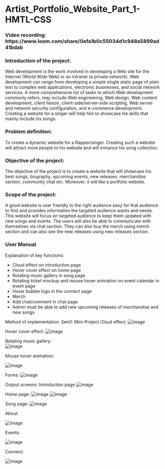 # Artist_Portfolio_Website_Part_1-HMTL-CSS

<h3>Video recording: https://www.loom.com/share/0efa1b0c55034d1c948a5899ad41bdab</h3>

<h3>Introduction of the project: </h3>
Web development is the work involved in developing a Web site for the Internet (World Wide Web) or an intranet (a private network). Web development can range from developing a simple single static page of plain text to complex web applications, electronic businesses, and social network services. A more comprehensive list of tasks to which Web development commonly refers, may include Web engineering, Web design, Web content development, client liaison, client-side/server-side scripting, Web server and network security configuration, and e-commerce development. Creating a website for a singer will help him to showcase his skills that mainly include his songs.

<h3>Problem definition:</h3>
To create a dynamic website for a Rapper/singer. Creating such a website will attract more people to his website and will enhance his song collection.

<h3>Objective of the project:</h3>
The objective of the project is to create a website that will showcase his best songs, biography, upcoming events, new releases, merchandise section, community chat etc. Moreover, it will like a portfolio website.

<h3>Scope of the project:</h3>
A good website is user friendly to the right audience easy for that audience to find and provides information the targeted audience wants and needs. This website will focus on targeted audience to keep them updated with new songs and events. The users will also be able to communicate with themselves via chat section. They can also buy the merch using merch section and can also see the new releases using new releases section.


<h3>User Manual</h3>

Explanation of key functions:
*	Cloud effect on introduction page
*	Hover cover effect on home page
*	Rotating music gallery in song page
*	Rotating ticket mockup and mouse hover animation on event calendar in event page
*	 Hover bubble logo in the connect page
*	Merch
*	Add chat/comment in chat page
*	Admin must be able to add new upcoming releases of merchandise and new songs 

Method of implementation:
Sem1: Mini-Project
Cloud effect: 
![image](https://user-images.githubusercontent.com/50983824/204728304-f1c49dc0-b074-4174-a8c5-6eb6e82d0357.png)


Hover cover effect:
 ![image](https://user-images.githubusercontent.com/50983824/204728352-25e16244-2cd5-4718-b7d9-29748cbb08d6.png)

Rotating music gallery:  
![image](https://user-images.githubusercontent.com/50983824/204728361-527f68fc-c8d0-4ed8-8ebf-f38581555239.png)



Mouse hover animation:
 
![image](https://user-images.githubusercontent.com/50983824/204733134-0789a6e0-a9cc-4c55-b664-150c24f7db47.png)

Forms:
![image](https://user-images.githubusercontent.com/50983824/204733141-881b6c1a-2aa1-4a36-a04a-52fae8eb3234.png)



Output screens:
Introduction page
![image](https://user-images.githubusercontent.com/50983824/204733175-f866ba7e-8e25-4f06-9c77-e5837ab9697e.png)


Home page:
![image](https://user-images.githubusercontent.com/50983824/204733200-8f17c8d1-5944-445a-944b-f972a60450ac.png)
![image](https://user-images.githubusercontent.com/50983824/204733207-47fc6e0c-5bf2-4f66-a987-e8d408852a2c.png)


Song page:
![image](https://user-images.githubusercontent.com/50983824/204733226-914b8e8b-a955-47ed-99d2-c48d43d9a392.png)


About:

![image](https://user-images.githubusercontent.com/50983824/204733273-e54a09f9-5213-443e-b152-5ab1b195cb70.png)


Events:

![image](https://user-images.githubusercontent.com/50983824/204733427-965f34ed-3873-4e5d-9603-5db4907b062d.png)


Connect:

![image](https://user-images.githubusercontent.com/50983824/204733446-bad1e155-e9ec-4bbe-9c25-ba9a073e53dd.png)

